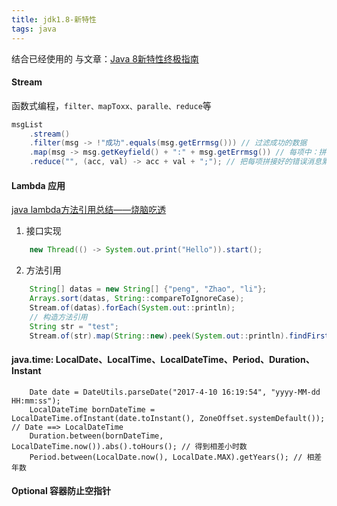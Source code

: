 ```yaml
---
title: jdk1.8-新特性
tags: java
---
```


结合已经使用的 与文章：[Java 8新特性终极指南](http://www.360doc.com/content/14/0620/11/1370831_388286071.shtml)

#### Stream
函数式编程，`filter、mapToxx、paralle、reduce`等
```java
msgList
    .stream()
    .filter(msg -> !"成功".equals(msg.getErrmsg())) // 过滤成功的数据
    .map(msg -> msg.getKeyfield() + ":" + msg.getErrmsg()) // 每项中：拼接错误字段、错误消息
    .reduce("", (acc, val) -> acc + val + ";"); // 把每项拼接好的错误消息累加成一个字符串
```

#### Lambda 应用
[java lambda方法引用总结——烧脑吃透](https://my.oschina.net/polly/blog/917214)

1. 接口实现
```java
    new Thread(() -> System.out.print("Hello")).start();
```

2. 方法引用
```java
    String[] datas = new String[] {"peng", "Zhao", "li"};
    Arrays.sort(datas, String::compareToIgnoreCase);
    Stream.of(datas).forEach(System.out::println);
    // 构造方法引用
    String str = "test";
    Stream.of(str).map(String::new).peek(System.out::println).findFirst();
```

#### java.time: LocalDate、LocalTime、LocalDateTime、Period、Duration、Instant
```
    Date date = DateUtils.parseDate("2017-4-10 16:19:54", "yyyy-MM-dd HH:mm:ss");
    LocalDateTime bornDateTime = LocalDateTime.ofInstant(date.toInstant(), ZoneOffset.systemDefault()); // Date ==> LocalDateTime
    Duration.between(bornDateTime, LocalDateTime.now()).abs().toHours(); // 得到相差小时数
    Period.between(LocalDate.now(), LocalDate.MAX).getYears(); // 相差年数
```

#### Optional 容器防止空指针